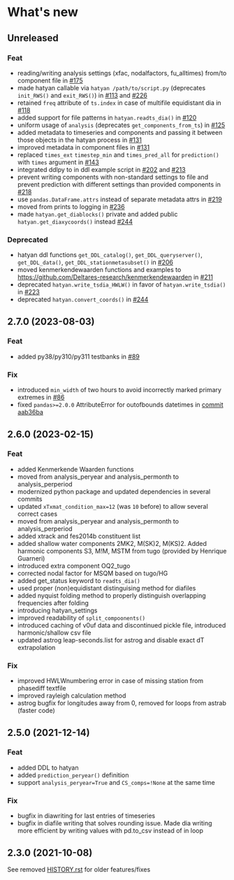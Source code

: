 # What's new

## Unreleased

### Feat
- reading/writing analysis settings (xfac, nodalfactors, fu_alltimes) from/to component file in [#175](https://github.com/Deltares/hatyan/pull/175)
- made hatyan callable via `hatyan /path/to/script.py` (deprecates `init_RWS()` and `exit_RWS()`) in [#113](https://github.com/Deltares/hatyan/pull/113) and [#226](https://github.com/Deltares/hatyan/issues/226)
- retained `freq` attribute of `ts.index` in case of multifile equidistant dia in [#118](https://github.com/Deltares/hatyan/pull/118)
- added support for file patterns in `hatyan.readts_dia()` in [#120](https://github.com/Deltares/hatyan/pull/120)
- uniform usage of `analysis` (deprecates `get_components_from_ts`) in [#125](https://github.com/Deltares/hatyan/pull/125)
- added metadata to timeseries and components and passing it between those objects in the hatyan process in [#131](https://github.com/Deltares/hatyan/pull/131)
- improved metadata in component files in [#131](https://github.com/Deltares/hatyan/pull/131)
- replaced `times_ext` `timestep_min` and `times_pred_all` for `prediction()` with `times` argument in [#143](https://github.com/Deltares/hatyan/pull/143)
- integrated ddlpy to in ddl example script in [#202](https://github.com/Deltares/hatyan/pull/202) and [#213](https://github.com/Deltares/hatyan/pull/213)
- prevent writing components with non-standard settings to file and prevent prediction with different settings than provided components in [#218](https://github.com/Deltares/hatyan/pull/218)
- use `pandas.DataFrame.attrs` instead of separate metadata attrs in [#219](https://github.com/Deltares/hatyan/pull/219)
- moved from prints to logging in [#236](https://github.com/Deltares/hatyan/pull/236)
- made `hatyan.get_diablocks()` private and added public `hatyan.get_diaxycoords()` instead [#244](https://github.com/Deltares/hatyan/pull/244)

### Deprecated
- hatyan ddl functions `get_DDL_catalog()`, `get_DDL_queryserver()`, `get_DDL_data()`, `get_DDL_stationmetasubset()` in [#206](https://github.com/Deltares/hatyan/pull/206)
- moved kenmerkendewaarden functions and examples to https://github.com/Deltares-research/kenmerkendewaarden in [#211](https://github.com/Deltares/hatyan/pull/211)
- deprecated `hatyan.write_tsdia_HWLW()` in favor of `hatyan.write_tsdia()` in [#223](https://github.com/Deltares/hatyan/pull/223)
- deprecated `hatyan.convert_coords()` in [#244](https://github.com/Deltares/hatyan/pull/244)


## 2.7.0 (2023-08-03)

### Feat
- added py38/py310/py311 testbanks in [#89](https://github.com/Deltares/hatyan/pull/89)

### Fix
- introduced `min_width` of two hours to avoid incorrectly marked primary extremes in [#86](https://github.com/Deltares/hatyan/pull/86)
- fixed `pandas>=2.0.0` AttributeError for outofbounds datetimes in [commit aab36ba](https://github.com/Deltares/hatyan/commit/aab36ba6a5adeb4cec255f39c505f397f6a60be5)


## 2.6.0 (2023-02-15)

### Feat
- added Kenmerkende Waarden functions
- moved from analysis_peryear and analysis_permonth to analysis_perperiod
- modernized python package and updated dependencies in several commits
- updated `xTxmat_condition_max=12` (was `10` before) to allow several correct cases
- moved from analysis_peryear and analysis_permonth to analysis_perperiod
- added xtrack and fes2014b constituent list
- added shallow water components 2MK2, M(SK)2, M(KS)2. Added harmonic components S3, M!M, MSTM from tugo (provided by Henrique Guarneri)
- introduced extra component OQ2_tugo
- corrected nodal factor for MSQM based on tugo/HG
- added get_status keyword to `readts_dia()`
- used proper (non)equidistant distinguising method for diafiles
- added nyquist folding method to properly distinguish overlapping frequencies after folding
- introducing hatyan_settings
- improved readability of `split_compoonents()`
- introduced caching of v0uf data and discontinued pickle file, introduced harmonic/shallow csv file
- updated astrog leap-seconds.list for astrog and disable exact dT extrapolation

### Fix
- improved HWLWnumbering error in case of missing station from phasediff textfile
- improved rayleigh calculation method
- astrog bugfix for longitudes away from 0, removed for loops from astrab (faster code)


## 2.5.0 (2021-12-14)

### Feat
- added DDL to hatyan
- added `prediction_peryear()` definition
- support `analysis_peryear=True` and `CS_comps=!None` at the same time

### Fix
- bugfix in diawriting for last entries of timeseries
- bugfix in diafile writing that solves rounding issue. Made dia writing more efficient by writing values with pd.to_csv instead of in loop


## 2.3.0 (2021-10-08)

See removed [HISTORY.rst](https://github.com/Deltares/hatyan/blob/442f1b7b0975e40f29afe6fbf7d252c6271b3741/HISTORY.rst) for older features/fixes
